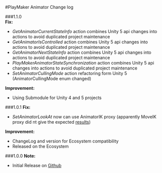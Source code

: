 #PlayMaker Animator Change log

###1.1.0  
**Fix:**  

- *GetAnimatorCurrentStateInfo* action combines Unity 5 api changes into actions to avoid duplicated project maintenance  
- *GetAnimatorIsControlled* action combines Unity 5 api changes into actions to avoid duplicated project maintenance
- *GetAnimatorNextStateInfo* action combines Unity 5 api changes into actions to avoid duplicated project maintenance
- *PlayMakerAnimatorStateSynchronization* action combines Unity 5 api changes into actions to avoid duplicated project maintenance
- *SetAnimatorCullingMode* action refactoring form Unity 5 (AnimatorCullingMode enum changed)

**Improvement:**  

- Using Submodule for Unity 4 and 5 projects

###1.0.1
**Fix:**  

- *SetAnimatorLookAt* now can use AnimatorIK  proxy (apparently MoveIK proxy did nt give the expected [results](http://hutonggames.com/playmakerforum/index.php?topic=10177.msg49090#msg49090))

**Improvement:**  

- ChangeLog and version for Ecosystem compatibility  
- Released on the Ecosystem

###1.0.0
**Note:**  

- Initial Release on [Github](https://github.com/jeanfabre/PlayMaker--Unity--Animator_U4-SubModule-)